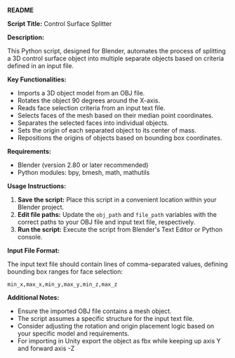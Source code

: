  **README**

**Script Title:** Control Surface Splitter

**Description:**

This Python script, designed for Blender, automates the process of splitting a 3D control surface object into multiple separate objects based on criteria defined in an input file.

**Key Functionalities:**

- Imports a 3D object model from an OBJ file.
- Rotates the object 90 degrees around the X-axis.
- Reads face selection criteria from an input text file.
- Selects faces of the mesh based on their median point coordinates.
- Separates the selected faces into individual objects.
- Sets the origin of each separated object to its center of mass.
- Repositions the origins of objects based on bounding box coordinates.

**Requirements:**

- Blender (version 2.80 or later recommended)
- Python modules: bpy, bmesh, math, mathutils

**Usage Instructions:**

1. **Save the script:** Place this script in a convenient location within your Blender project.
2. **Edit file paths:** Update the `obj_path` and `file_path` variables with the correct paths to your OBJ file and input text file, respectively.
3. **Run the script:** Execute the script from Blender's Text Editor or Python console.

**Input File Format:**

The input text file should contain lines of comma-separated values, defining bounding box ranges for face selection:

```
min_x,max_x,min_y,max_y,min_z,max_z
```

**Additional Notes:**

- Ensure the imported OBJ file contains a mesh object.
- The script assumes a specific structure for the input text file.
- Consider adjusting the rotation and origin placement logic based on your specific model and requirements.
- For importing in Unity export the object as fbx while keeping up axis Y and forward axis -Z
